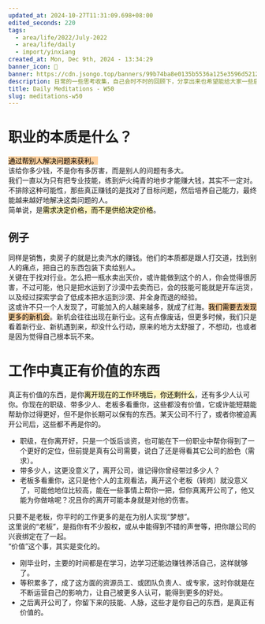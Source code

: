 ```yaml
---
updated_at: 2024-10-27T11:31:09.698+08:00
edited_seconds: 220
tags:
  - area/life/2022/July-2022
  - area/life/daily
  - import/yinxiang
created_at: Mon, Dec 9th, 2024 - 13:34:29
banner_icon: 🥢
banner: https://cdn.jsongo.top/banners/99b74ba8e0135b5536a125e3596d5212.jpg
description: 日常的一些思考收集，自己会时不时的回顾下，分享出来也希望能给大家一些启发
title: Daily Meditations - W50
slug: meditations-w50
---
```

# 职业的本质是什么？
<mark style="background: #FFB86CA6;">通过帮别人解决问题来获利。</mark>  
该给你多少钱，不是你有多厉害，而是别人的问题有多大。  
我们一直以为只有把专业技能，练到炉火纯青的地步才能赚大钱，其实不一定对。不排除这种可能性，那些真正赚钱的是找对了目标问题，然后培养自己能力，最终能越来越好地解决这类问题的人。  
简单说，是<mark style="background: #FFF3A3A6;">需求决定价格，而不是供给决定价格</mark>。
## 例子
同样是销售，卖房子的就是比卖汽水的赚钱。他们的本质都是跟人打交道，找到别人的痛点，把自己的东西包装下卖给别人。  
关键在于找对行业。怎么把一瓶水卖出天价，或许能做到这个的人，你会觉得很厉害，不过可能，他只是把水运到了沙漠中去卖而已，会的技能可能就是开车运货，以及经过探索学会了低成本把水运到沙漠、并全身而退的经验。  
这或许不只一个人发现了，可能加入的人越来越多，就成了红海。<mark style="background: #FFB86CA6;">我们需要去发现更多的新机会</mark>。新机会往往出现在新行业。这有点像废话，但更多时候，我们只是看着新行业、新机遇到来，却没什么行动，原来的地方太舒服了，不想动，也或者是因为觉得自己根本玩不来。

# 工作中真正有价值的东西
真正有价值的东西，是你<mark style="background: #FFF3A3A6;">离开现在的工作环境后，你还剩什么</mark>，还有多少人认可你。你现在的职级、带多少人、老板多看重你，这些都没有价值，它或许能短期能帮助你过得更好，但不是你长期可以保有的东西。某天公司不行了，或者你被迫离开公司后，这些都不再是你的。
- 职级，在你离开好，只是一个饭后谈资，也可能在下一份职业中帮你得到了一个更好的定位，但前提是真有公司需要，说白了还是得看其它公司的脸色（需求）。
- 带多少人，这更没意义了，离开公司，谁记得你曾经带过多少人？
- 老板多看重你，这只是他个人的主观看法，离开这个老板（转岗）就没意义了，可能他地位比较高，能在一些事情上帮你一把，但你真离开公司了，他又能为你做啥呢？况且你的离开可能本身就是对他的伤害。

只要不是老板，你平时的工作更多的是在为别人实现“梦想”。  
这里说的“老板”，是指你有不少股权，或从中能得到不错的声誉等，把你跟公司的兴衰绑定在了一起。  
“价值”这个事，其实是变化的。
- 刚毕业时，主要的时间都是在学习，边学习还能边赚钱养活自己，这样就够了。
- 等积累多了，成了这方面的资源员工、或团队负责人、或专家，这时你就是在不断运营自己的影响力，让自己被更多人认可，能得到更多的好处。
- 之后离开公司了，你留下来的技能、人脉，这些才是你自己的东西，是真正有价值的。
